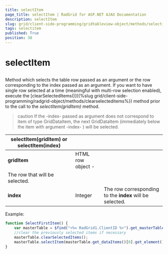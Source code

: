 ```yaml
---
title: selectItem
page_title: selectItem | RadGrid for ASP.NET AJAX Documentation
description: selectItem
slug: grid/client-side-programming/gridtableview-object/methods/selectitem
tags: selectitem
published: True
position: 38
---
```


# selectItem



## 

Method which selects the table row passed as an argument or the row corresponding to the index passed as an argument. If you want to have single row selected at a time (meaningful with multi-row selection enabled), execute the [clearSelectedItems()]({%slug grid/client-side-programming/radgrid-object/methods/clearselecteditems%}) method prior to the call to the *selectItem(gridItem)* method.

>caution If the -index- passed as argument does not correspond to item of type GridDataItem, the next GridDataItem (immediately below the item with argument -index- ) will be selected.
>



|  **selectItem(gridItem) or selectItem(index)**  |  |  |
| ------ | ------ | ------ |
| **gridItem** |HTML row object - <tr>|The row that will be selected.|
| **index** |Integer|The row corresponding to the **index** will be selected.|

Example:

````JavaScript
function SelectFirstItem() {
    var masterTable = $find("<%= RadGrid1.ClientID %>").get_masterTableView();
    //clear the previously selected items if necessary
    masterTable.clearSelectedItems();
    masterTable.selectItem(masterTable.get_dataItems()[0].get_element());
} 
````


